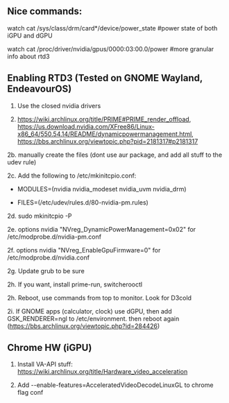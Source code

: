 ## Nice commands:

watch cat /sys/class/drm/card*/device/power_state #power state of both iGPU and dGPU

watch cat /proc/driver/nvidia/gpus/0000\:03\:00.0/power #more granular info about rtd3

## Enabling RTD3 (Tested on GNOME Wayland, EndeavourOS)

1. Use the closed nvidia drivers

2. https://wiki.archlinux.org/title/PRIME#PRIME_render_offload, https://us.download.nvidia.com/XFree86/Linux-x86_64/550.54.14/README/dynamicpowermanagement.html, https://bbs.archlinux.org/viewtopic.php?pid=2181317#p2181317

2b. manually create the files (dont use aur package, and add all stuff to the udev rule)

2c. Add the following to /etc/mkinitcpio.conf:

  - MODULES=(nvidia nvidia_modeset nvidia_uvm nvidia_drm)

  - FILES=(/etc/udev/rules.d/80-nvidia-pm.rules)

2d. sudo mkinitcpio -P

2e. options nvidia "NVreg_DynamicPowerManagement=0x02" for /etc/modprobe.d/nvidia-pm.conf

2f. options nvidia "NVreg_EnableGpuFirmware=0" for /etc/modprobe.d/nvidia.conf

2g. Update grub to be sure

2h. If you want, install prime-run, switcherooctl

2h. Reboot, use commands from top to monitor. Look for D3cold

2i. If GNOME apps (calculator, clock) use dGPU, then add GSK_RENDERER=ngl to /etc/environment. then reboot again (https://bbs.archlinux.org/viewtopic.php?id=284426)

## Chrome HW (iGPU)

1. Install VA-API stuff: https://wiki.archlinux.org/title/Hardware_video_acceleration

2. Add --enable-features=AcceleratedVideoDecodeLinuxGL to chrome flag conf
